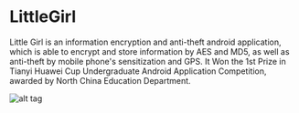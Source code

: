 # LittleGirl
Little Girl is an information encryption and anti-theft android application, which is able to
encrypt and store information by AES and MD5, as well as anti-theft by mobile phone's sensitization and GPS. 
It Won the 1st Prize in Tianyi Huawei Cup Undergraduate Android Application Competition, awarded by North China Education Department. 

![alt tag](http://farm2.staticflickr.com/1456/24628981080_2dbfacedaf_b.jpg)
